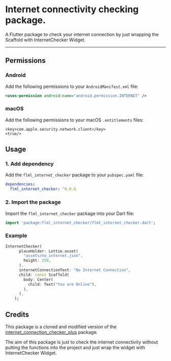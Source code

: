 # Internet connectivity checking package.

A Flutter package to check your internet connection by just wrapping the Scaffold with InternetChecker Widget.

<hr />

## Permissions

### Android

Add the following permissions to your `AndroidManifest.xml` file:

```xml
<uses-permission android:name="android.permission.INTERNET" />
```

### macOS

Add the following permissions to your macOS `.entitlements` files:

```entitlements
<key>com.apple.security.network.client</key>
<true/>
```

## Usage

### 1. Add dependency

Add the `flml_internet_checker` package to your `pubspec.yaml` file:

```yaml
dependencies:
  flml_internet_checker: ^0.0.6
```

### 2. Import the package

Import the `flml_internet_checker` package into your Dart file:

```dart
import 'package:flml_internet_checker/flml_internet_checker.dart';
```

### Example

```dart
InternetChecker(
      placeHolder: Lottie.asset(
        "assets/no_internet.json",
        height: 250,
      ),
      internetConnectionText: "No Internet Connection",
      child: const Scaffold(
        body: Center(
          child: Text("You are Online"),
        ),
      ),
    );
```

## Credits

This package is a cloned and modified version of the
[internet_connection_checker_plus] package.

The aim of this package is just to check the internet connectivity without putting the functions into the project and just wrap the widget with InternetChecker Widget.

<!-- Links -->

[internet_connection_checker_plus]: https://github.com/OutdatedGuy/internet_connection_checker_plus

